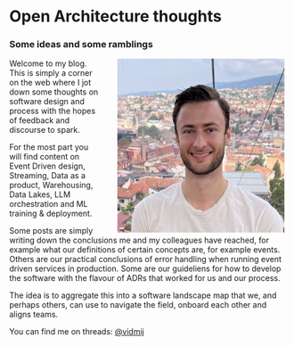 # Open Architecture thoughts
### Some ideas and some ramblings

<img src="./assets/img/prof_pic.jpg" alt="alt text" title="Optional title" style="width: 300px; padding-left: 30px; padding-right:10px; float: right;" align="right"/>

Welcome to my blog. This is simply a corner on the web where I jot down some thoughts on software design and process with the hopes of feedback and discourse to spark.

For the most part you will find content on Event Driven design, Streaming, Data as a product, Warehousing, Data Lakes, LLM orchestration and ML training & deployment.

Some posts are simply writing down the conclusions me and my colleagues have reached, for example what our definitions of certain concepts are, for example events. Others are our practical conclusions of error handling when running event driven services in production. Some are our guideliens for how to develop the software with the flavour of ADRs that worked for us and our process.

The idea is to aggregate this into a software landscape map that we, and perhaps others, can use to navigate the field, onboard each other and aligns teams.

You can find me on threads: [@vidmij](https://www.threads.net/@vidmij)